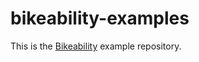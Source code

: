 # bikeability-examples
This is the [Bikeability](https://github.com/DLR-VF/bikeability) example repository.
